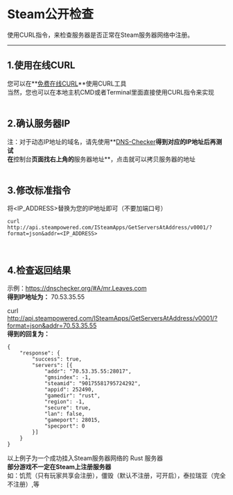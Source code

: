 # Steam公开检查
使用CURL指令，来检查服务器是否正常在Steam服务器网络中注册。

---

## 1.使用在线CURL

您可以在**[免费在线CURL](https://reqbin.com/curl)**使用CURL工具  
当然，您也可以在本地主机CMD或者Terminal里面直接使用CURL指令来实现  
<br>

## 2.确认服务器IP
注：对于动态IP地址的域名，请先使用**[DNS-Checker](https://dnschecker.org/)**得到对应的IP地址后再测试  
在**控制台**页面找右上角的**服务器地址**，点击就可以拷贝服务器的地址  
<br>

## 3.修改标准指令

将<IP_ADDRESS\>替换为您的IP地址即可（不要加端口号）  
```
curl http://api.steampowered.com/ISteamApps/GetServersAtAddress/v0001/?format=json&addr=<IP_ADDRESS>
```  
<br>



## 4.检查返回结果
示例：https://dnschecker.org/#A/mr.Leaves.com  
**得到IP地址为：**
70.53.35.55  

curl http://api.steampowered.com/ISteamApps/GetServersAtAddress/v0001/?format=json&addr=70.53.35.55  
**得到的回复为：**
```
{
    "response": {
        "success": true,
        "servers": [{
            "addr": "70.53.35.55:28017",
            "gmsindex": -1,
            "steamid": "90175581795724292",
            "appid": 252490,
            "gamedir": "rust",
            "region": -1,
            "secure": true,
            "lan": false,
            "gameport": 28015,
            "specport": 0
        }]
    }
}
```


以上例子为一个成功挂入Steam服务器网络的 Rust 服务器  
**部分游戏不一定在Steam上注册服务器**  
如：饥荒（只有玩家共享会注册），僵毁（默认不注册，可开启），泰拉瑞亚（完全不注册）,等